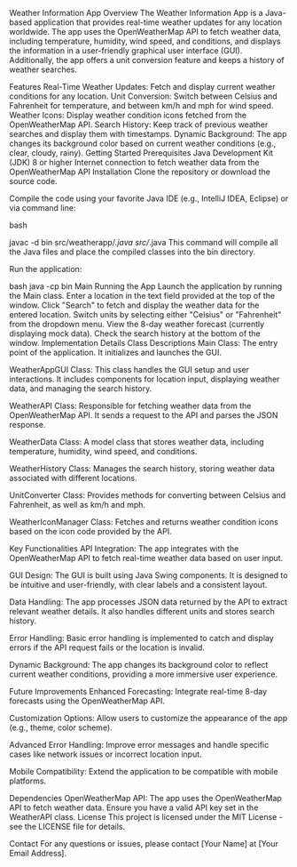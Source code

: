Weather Information App
Overview
The Weather Information App is a Java-based application that provides real-time weather updates for any location worldwide. The app uses the OpenWeatherMap API to fetch weather data, including temperature, humidity, wind speed, and conditions, and displays the information in a user-friendly graphical user interface (GUI). Additionally, the app offers a unit conversion feature and keeps a history of weather searches.

Features
Real-Time Weather Updates: Fetch and display current weather conditions for any location.
Unit Conversion: Switch between Celsius and Fahrenheit for temperature, and between km/h and mph for wind speed.
Weather Icons: Display weather condition icons fetched from the OpenWeatherMap API.
Search History: Keep track of previous weather searches and display them with timestamps.
Dynamic Background: The app changes its background color based on current weather conditions (e.g., clear, cloudy, rainy).
Getting Started
Prerequisites
Java Development Kit (JDK) 8 or higher
Internet connection to fetch weather data from the OpenWeatherMap API
Installation
Clone the repository or download the source code.

Compile the code using your favorite Java IDE (e.g., IntelliJ IDEA, Eclipse) or via command line:

bash

javac -d bin src/weatherapp/*.java src/*.java
This command will compile all the Java files and place the compiled classes into the bin directory.

Run the application:

bash
java -cp bin Main
Running the App
Launch the application by running the Main class.
Enter a location in the text field provided at the top of the window.
Click "Search" to fetch and display the weather data for the entered location.
Switch units by selecting either "Celsius" or "Fahrenheit" from the dropdown menu.
View the 8-day weather forecast (currently displaying mock data).
Check the search history at the bottom of the window.
Implementation Details
Class Descriptions
Main Class: The entry point of the application. It initializes and launches the GUI.

WeatherAppGUI Class: This class handles the GUI setup and user interactions. It includes components for location input, displaying weather data, and managing the search history.

WeatherAPI Class: Responsible for fetching weather data from the OpenWeatherMap API. It sends a request to the API and parses the JSON response.

WeatherData Class: A model class that stores weather data, including temperature, humidity, wind speed, and conditions.

WeatherHistory Class: Manages the search history, storing weather data associated with different locations.

UnitConverter Class: Provides methods for converting between Celsius and Fahrenheit, as well as km/h and mph.

WeatherIconManager Class: Fetches and returns weather condition icons based on the icon code provided by the API.

Key Functionalities
API Integration: The app integrates with the OpenWeatherMap API to fetch real-time weather data based on user input.

GUI Design: The GUI is built using Java Swing components. It is designed to be intuitive and user-friendly, with clear labels and a consistent layout.

Data Handling: The app processes JSON data returned by the API to extract relevant weather details. It also handles different units and stores search history.

Error Handling: Basic error handling is implemented to catch and display errors if the API request fails or the location is invalid.

Dynamic Background: The app changes its background color to reflect current weather conditions, providing a more immersive user experience.

Future Improvements
Enhanced Forecasting: Integrate real-time 8-day forecasts using the OpenWeatherMap API.

Customization Options: Allow users to customize the appearance of the app (e.g., theme, color scheme).

Advanced Error Handling: Improve error messages and handle specific cases like network issues or incorrect location input.

Mobile Compatibility: Extend the application to be compatible with mobile platforms.

Dependencies
OpenWeatherMap API: The app uses the OpenWeatherMap API to fetch weather data. Ensure you have a valid API key set in the WeatherAPI class.
License
This project is licensed under the MIT License - see the LICENSE file for details.

Contact
For any questions or issues, please contact [Your Name] at [Your Email Address].
